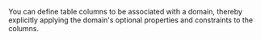 You can define table columns to be associated with a domain, thereby explicitly applying the domain's optional properties and constraints to the columns.

